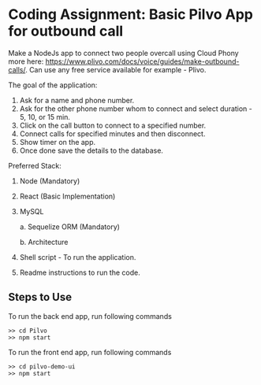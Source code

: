 # Coding Assignment: Basic Pilvo App for outbound call

Make a NodeJs app to connect two people overcall using Cloud Phony more here:
https://www.plivo.com/docs/voice/guides/make-outbound-calls/.
Can use any free service available for example - Plivo.

The goal of the application:
1. Ask for a name and phone number.
2. Ask for the other phone number whom to connect and select duration - 5, 10, or
15 min.
3. Click on the call button to connect to a specified number.
4. Connect calls for specified minutes and then disconnect.
5. Show timer on the app.
6. Once done save the details to the database.

Preferred Stack:
1. Node (Mandatory)
2. React (Basic Implementation)
3. MySQL

    a. Sequelize ORM (Mandatory)

    b. Architecture

4. Shell script - To run the application.
5. Readme instructions to run the code.


## Steps to Use

To run the back end app, run following commands

```
>> cd Pilvo
>> npm start
```

To run the front end app, run following commands

```
>> cd pilvo-demo-ui
>> npm start
```

